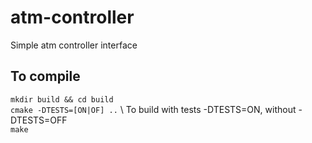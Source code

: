 # atm-controller

Simple atm controller interface

## To compile

`mkdir build && cd build` <br />
`cmake -DTESTS=[ON|OF] ..` \\ To build with tests -DTESTS=ON, without -DTESTS=OFF <br />
`make`

